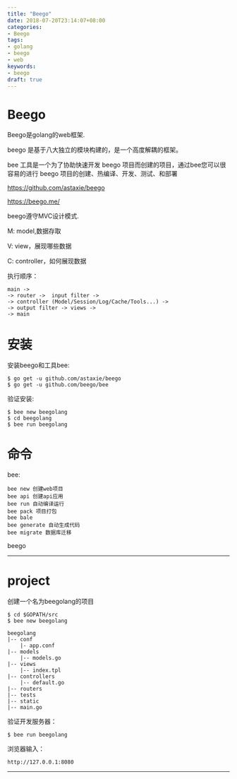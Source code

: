 ```yaml
---
title: "Beego"
date: 2018-07-20T23:14:07+08:00
categories:
- Beego
tags:
- golang
- beego
- web
keywords:
- beego
draft: true
---
```


# Beego

Beego是golang的web框架.

beego 是基于八大独立的模块构建的，是一个高度解耦的框架。

bee 工具是一个为了协助快速开发 beego 项目而创建的项目，通过bee您可以很容易的进行 beego 项目的创建、热编译、开发、测试、和部署

<https://github.com/astaxie/beego>

<https://beego.me/>

beego遵守MVC设计模式.

M: model,数据存取

V: view，展现哪些数据

C: controller，如何展现数据

执行顺序：

    main ->
    -> router ->  input filter ->
    -> controller (Model/Session/Log/Cache/Tools...) ->
    -> output filter -> views ->
    -> main

# 安装

安装beego和工具bee:

    $ go get -u github.com/astaxie/beego
    $ go get -u github.com/beego/bee

验证安装:

    $ bee new beegolang
    $ cd beegolang
    $ bee run beegolang

# 命令

bee:

    bee new 创建web项目
    bee api 创建api应用
    bee run 自动编译运行
    bee pack 项目打包
    bee bale
    bee generate 自动生成代码
    bee migrate 数据库迁移

beego

***

# project

创建一个名为beegolang的项目

    $ cd $GOPATH/src
    $ bee new beegolang

    beegolang
    |-- conf
        |- app.conf
    |-- models
        |-- models.go
    |-- views
        |-- index.tpl
    |-- controllers
        |-- default.go
    |-- routers
    |-- tests
    |-- static
    |-- main.go

验证开发服务器：

    $ bee run beegolang

浏览器输入：

    http://127.0.0.1:8080

***

